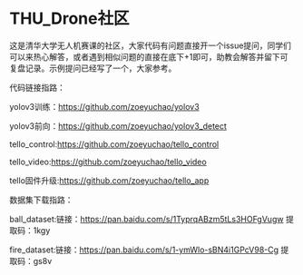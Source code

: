 # THU_Drone社区
这是清华大学无人机赛课的社区，大家代码有问题直接开一个issue提问，同学们可以来热心解答，或者遇到相似问题的直接在底下+1即可，助教会解答并留下可复盘记录。示例提问已经写了一个，大家参考。

代码链接指路：

yolov3训练：https://github.com/zoeyuchao/yolov3

yolov3前向：https://github.com/zoeyuchao/yolov3_detect

tello_control:https://github.com/zoeyuchao/tello_control

tello_video:https://github.com/zoeyuchao/tello_video

tello固件升级:https://github.com/zoeyuchao/tello_app

数据集下载指路：

ball_dataset:链接：https://pan.baidu.com/s/1TyprqABzm5tLs3HOFgVugw  提取码：1kgy 

fire_dataset:链接：https://pan.baidu.com/s/1-ymWlo-sBN4i1GPcV98-Cg  提取码：gs8v 

